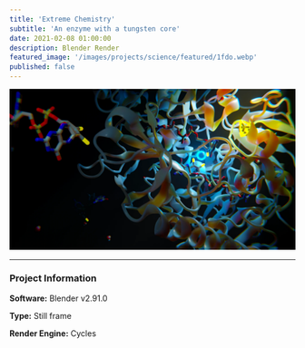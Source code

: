 ```yaml
---
title: 'Extreme Chemistry'
subtitle: 'An enzyme with a tungsten core'
date: 2021-02-08 01:00:00
description: Blender Render
featured_image: '/images/projects/science/featured/1fdo.webp'
published: false
---
```


![](/images/projects/science/full_size/1fdo.webp)

---

### Project Information

**Software:** Blender v2.91.0

**Type:** Still frame

**Render Engine:** Cycles

